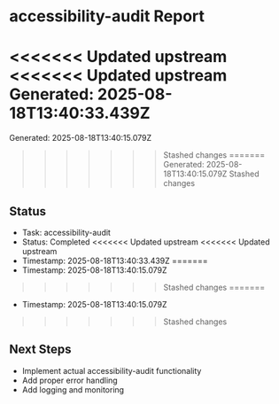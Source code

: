 # accessibility-audit Report

<<<<<<< Updated upstream
<<<<<<< Updated upstream
Generated: 2025-08-18T13:40:33.439Z
=======
Generated: 2025-08-18T13:40:15.079Z
>>>>>>> Stashed changes
=======
Generated: 2025-08-18T13:40:15.079Z
>>>>>>> Stashed changes

## Status
- Task: accessibility-audit
- Status: Completed
<<<<<<< Updated upstream
<<<<<<< Updated upstream
- Timestamp: 2025-08-18T13:40:33.439Z
=======
- Timestamp: 2025-08-18T13:40:15.079Z
>>>>>>> Stashed changes
=======
- Timestamp: 2025-08-18T13:40:15.079Z
>>>>>>> Stashed changes

## Next Steps
- Implement actual accessibility-audit functionality
- Add proper error handling
- Add logging and monitoring
